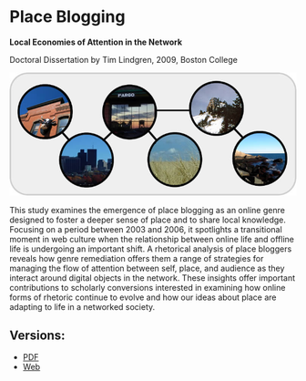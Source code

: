 # Place Blogging
**Local Economies of Attention in the Network**

Doctoral Dissertation by Tim Lindgren, 2009, Boston College

![Place Blogging Cover Image](https://raw.githubusercontent.com/tlindgren/placeblogging/master/placeblogging-image.jpg)

This study examines the emergence of place blogging as an online genre designed to foster a deeper sense of place and to share local knowledge. Focusing on a period between 2003 and 2006, it spotlights a transitional moment in web culture when the relationship between online life and offline life is undergoing an important shift. A rhetorical analysis of place bloggers reveals how genre remediation offers them a range of strategies for managing the flow of attention between self, place, and audience as they interact around digital objects in the network. These insights offer important contributions to scholarly conversions interested in examining how online forms of rhetoric continue to evolve and how our ideas about place are adapting to life in a networked society.

## Versions: 
- [PDF](https://github.com/tlindgren/placeblogging/blob/master/placeblogging-pdf.pdf?raw=true)
- [Web](http://timlindgren.com/placeblogging)
